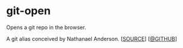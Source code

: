 # git-open
Opens a git repo in the browser.

A git alias conceived by Nathanael Anderson. [[SOURCE](https://fluentreports.com/blog/?p=1501)] [[@GITHUB](https://github.com/NathanaelA)]
